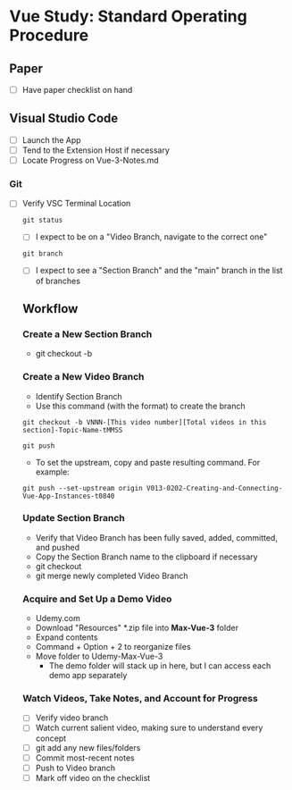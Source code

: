 # Vue Study: Standard Operating Procedure

## Paper
- [ ] Have paper checklist on hand

## Visual Studio Code
- [ ] Launch the App
- [ ] Tend to the Extension Host if necessary
- [ ] Locate Progress on Vue-3-Notes.md

### Git
- [ ] Verify VSC Terminal Location
  ```git
  git status
  ```
  - [ ] I expect to be on a "Video Branch, navigate to the correct one"
  ```git
  git branch
  ```
    - [ ] I expect to see a "Section Branch" and the "main" branch in the list of branches
    
  ## Workflow
  
  ### Create a New Section Branch
  - git checkout -b <Section Branch>
  
  ### Create a New Video Branch
  - Identify Section Branch
  - Use this command (with the format) to create the branch
  ```git
  git checkout -b VNNN-[This video number][Total videos in this section]-Topic-Name-tMMSS
  ```
  ```git
  git push
  ```
  - To set the upstream, copy and paste resulting command. For example: 
  ```git
  git push --set-upstream origin V013-0202-Creating-and-Connecting-Vue-App-Instances-t0840
  ```
  
  ### Update Section Branch
  - Verify that Video Branch has been fully saved, added, committed, and pushed
  - Copy the Section Branch name to the clipboard if necessary
  - git checkout <Section Branch>
  - git merge newly completed Video Branch
  
  ### Acquire and Set Up a Demo Video
  - Udemy.com
  - Download "Resources" \*.zip file into **Max-Vue-3** folder
  - Expand contents
  - Command + Option + 2 to reorganize files
  - Move folder to Udemy-Max-Vue-3
    - The demo folder will stack up in here, but I can access each demo app separately
  
  ### Watch Videos, Take Notes, and Account for Progress
  - [ ] Verify video branch
  - [ ] Watch current salient video, making sure to understand every concept
  - [ ] git add any new files/folders
  - [ ] Commit most-recent notes
  - [ ] Push to Video branch
  - [ ] Mark off video on the checklist
